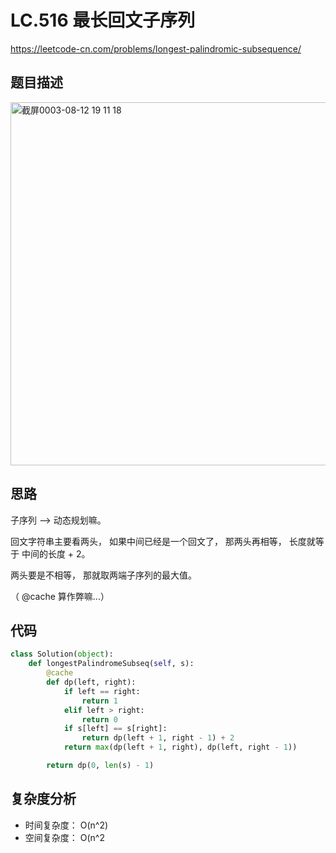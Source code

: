LC.516 最长回文子序列
====

https://leetcode-cn.com/problems/longest-palindromic-subsequence/

## 题目描述
<img width="581" alt="截屏0003-08-12 19 11 18" src="https://user-images.githubusercontent.com/10908630/129180115-552533ed-4868-4332-9570-db07bda2baf8.png">

## 思路

子序列 --> 动态规划嘛。

回文字符串主要看两头， 如果中间已经是一个回文了， 那两头再相等， 长度就等于 中间的长度 + 2。

两头要是不相等， 那就取两端子序列的最大值。

（ @cache 算作弊嘛...）

## 代码
```python
class Solution(object):
    def longestPalindromeSubseq(self, s):
        @cache
        def dp(left, right):
            if left == right:
                return 1
            elif left > right:
                return 0
            if s[left] == s[right]:
                return dp(left + 1, right - 1) + 2
            return max(dp(left + 1, right), dp(left, right - 1))

        return dp(0, len(s) - 1) 

```

## 复杂度分析
- 时间复杂度： O(n^2)
- 空间复杂度： O(n^2
